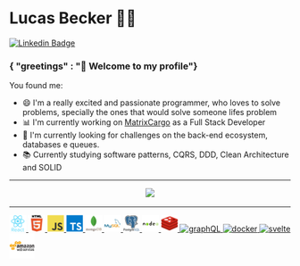 # Lucas Becker :man_technologist:

[![Linkedin Badge](https://img.shields.io/badge/-LinkedIn-blue?style=flat-square&logo=Linkedin&logoColor=white&link=https://www.linkedin.com/in/lucas-becker-5a4b31173/)](https://www.linkedin.com/in/lucas-becker-5a4b31173/)


### { "greetings" : "👋 Welcome to my profile"}

You found me:

 - 😄 I'm a really excited and passionate programmer, who loves to solve problems, specially the ones that would solve someone lifes problem
 - 📊 I'm currently working on <a href="http://matrixcargo.com.br/">MatrixCargo</a> as a Full Stack Developer
 - 🤵 I'm currently looking for challenges on the back-end ecosystem, databases e queues.
 - 📚 Currently studying software patterns, CQRS, DDD, Clean Architecture and SOLID


<hr/>

<div align="center">
  <a href="https://github.com/rafaballerini">
  <img height="180em" src="https://github-readme-stats.vercel.app/api?username=LucasGabrielBecker&show_icons=true&theme=calm&include_all_commits=true&count_private=true"/>
</div>
 
 <hr/>
<p align="left">
 <img src="https://raw.githubusercontent.com/devicons/devicon/master/icons/react/react-original-wordmark.svg" alt="react" width="30" height="30"/>
 <img src="https://raw.githubusercontent.com/devicons/devicon/master/icons/html5/html5-original-wordmark.svg" alt="html5" width="30" height="30"/> <img src="https://raw.githubusercontent.com/devicons/devicon/master/icons/javascript/javascript-original.svg" alt="javascript" width="30" height="30"/> <img src="https://raw.githubusercontent.com/devicons/devicon/master/icons/typescript/typescript-original.svg" alt="typescript" width="30" height="30"/> <img src="https://raw.githubusercontent.com/devicons/devicon/master/icons/mongodb/mongodb-original-wordmark.svg" alt="mongodb" width="30" height="30"/> <img src="https://raw.githubusercontent.com/devicons/devicon/master/icons/mysql/mysql-original-wordmark.svg" alt="mysql" width="30" height="30"/> <img src="https://raw.githubusercontent.com/devicons/devicon/master/icons/postgresql/postgresql-original-wordmark.svg" alt="postgresql" width="30" height="30"/> <img src="https://raw.githubusercontent.com/devicons/devicon/master/icons/nodejs/nodejs-original-wordmark.svg" alt="nodejs" width="30" height="30"/>
 <img src="https://raw.githubusercontent.com/devicons/devicon/master/icons/redis/redis-original.svg" alt="redis" width="30" height="30"/>
<img src="https://graphql.org/img/logo.svg" alt="graphQL" width="30" height="30"/>
<img src="https://external-content.duckduckgo.com/iu/?u=https%3A%2F%2Flogos-world.net%2Fwp-content%2Fuploads%2F2021%2F02%2FDocker-Logo.png&f=1&nofb=1" alt="docker" height="40"/>
<img src="https://svelte.dev/svelte-logo-horizontal.svg" alt="svelte" height="30"/>
<img src="https://raw.githubusercontent.com/devicons/devicon/master/icons/amazonwebservices/amazonwebservices-original-wordmark.svg" alt="AWS Web Services" height="45"/></p>


